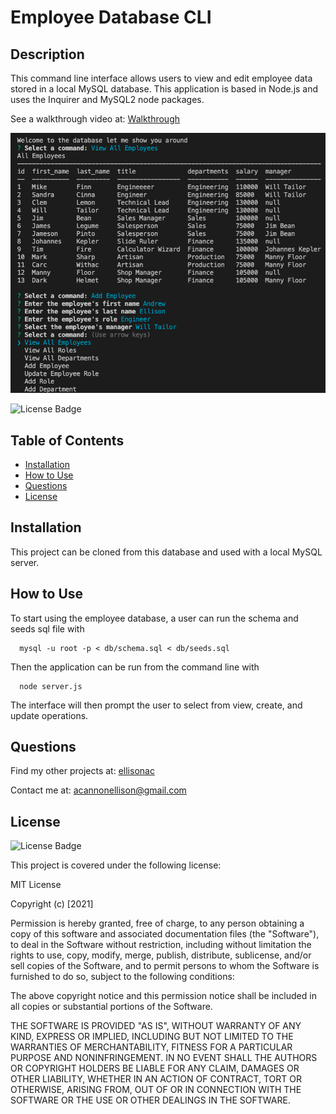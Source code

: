 # Employee Database CLI

## Description

This command line interface allows users to view and edit employee data stored in a local MySQL database. This application is based in Node.js and uses the Inquirer and MySQL2 node packages.

See a walkthrough video at: [Walkthrough](https://watch.screencastify.com/v/fqAXGxM8vMajXQ54xVsI)

![Application Screenshot](./final.png)

![License Badge](https://img.shields.io/badge/License-MIT-informational?logoColor=white&color=1CA2F1)

## Table of Contents

- [Installation](#installation)
- [How to Use](#how-to-use)
- [Questions](#questions)
- [License](#license)

## Installation

This project can be cloned from this database and used with a local MySQL server.

## How to Use

To start using the employee database, a user can run the schema and seeds sql file with

```console
  mysql -u root -p < db/schema.sql < db/seeds.sql
```

Then the application can be run from the command line with

```console
  node server.js
```

The interface will then prompt the user to select from view, create, and update operations.

## Questions

Find my other projects at: [ellisonac](https://github.com/ellisonac)

Contact me at: acannonellison@gmail.com

## License

![License Badge](https://img.shields.io/badge/License-MIT-informational?logoColor=white&color=1CA2F1)

This project is covered under the following license:

MIT License

Copyright (c) [2021]

Permission is hereby granted, free of charge, to any person obtaining a copy
of this software and associated documentation files (the "Software"), to deal
in the Software without restriction, including without limitation the rights
to use, copy, modify, merge, publish, distribute, sublicense, and/or sell
copies of the Software, and to permit persons to whom the Software is
furnished to do so, subject to the following conditions:

The above copyright notice and this permission notice shall be included in all
copies or substantial portions of the Software.

THE SOFTWARE IS PROVIDED "AS IS", WITHOUT WARRANTY OF ANY KIND, EXPRESS OR
IMPLIED, INCLUDING BUT NOT LIMITED TO THE WARRANTIES OF MERCHANTABILITY,
FITNESS FOR A PARTICULAR PURPOSE AND NONINFRINGEMENT. IN NO EVENT SHALL THE
AUTHORS OR COPYRIGHT HOLDERS BE LIABLE FOR ANY CLAIM, DAMAGES OR OTHER
LIABILITY, WHETHER IN AN ACTION OF CONTRACT, TORT OR OTHERWISE, ARISING FROM,
OUT OF OR IN CONNECTION WITH THE SOFTWARE OR THE USE OR OTHER DEALINGS IN THE
SOFTWARE.
